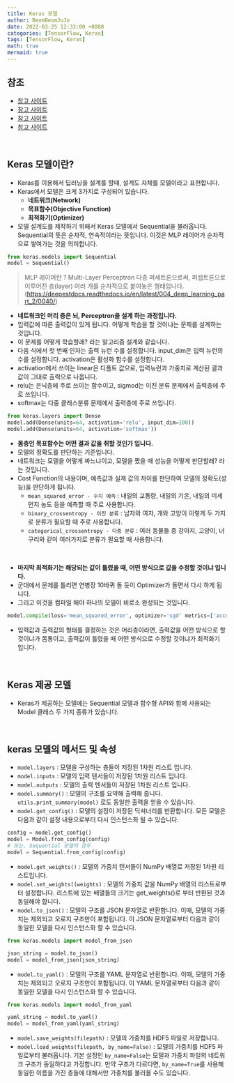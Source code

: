 ```yaml
---
title: Keras 모델
author: BeomBeomJoJo
date: 2022-03-25 12:33:00 +0800
categories: [TensorFlow, Keras]
tags: [TensorFlow, Keras]
math: true
mermaid: true
---
```


## **참조**
* [참고 사이트](https://keras.io/ko/models/about-keras-models/)
* [참고 사이트](https://diane-space.tistory.com/111)
* [참고 사이트](https://somjang.tistory.com/entry/KerasKeras%EC%97%90%EC%84%9C-Model-feat-MNIST)
* [참고 사이트](https://gamsunghacker.tistory.com/27)

<br/>

## **Keras 모델이란?**
* Keras를 이용해서 딥러닝을 설계를 할때, 설계도 자체를 모델이라고 표현합니다.
* Keras에서 모델은 크게 3가지로 구성되어 있습니다.
  * **네트워크(Network)**
  * **목표함수(Objective Function)**
  * **최적화기(Optimizer)**
* 모델 설계도를 제작하기 위해서 Keras 모델에서 Sequential을 불러옵니다. Sequential의 뜻은 순차적, 연속적이라는 뜻입니다. 이것은 MLP 레이어가 순차적으로 쌓여가는 것을 의미합니다.

```python
from keras.models import Sequential
model = Sequential()
```

> MLP 레이어란 ? Multi-Layer Perceptron 다층 퍼세트론으로써, 퍼셉트론으로 이루어진 층(layer) 여러 개를 순차적으로 붙여놓은 형태입니다.(https://deepestdocs.readthedocs.io/en/latest/004_deep_learning_part_2/0040/)

* **네트워크인 머리 층은 뇌, Perceptron을 설계 하는 과정입니다.** 
* 입력값에 따른 출력값이 있게 됩니다. 어떻게 학습을 할 것이냐는 문제를 설계하는 것입니다. 
* 이 문제를 어떻게 학습할래? 라는 알고리즘 설계와 같습니다.
* 다음 식에서 첫 번째 인자는 출력 뉴런 수를 설정합니다. input_dim은 입력 뉴런의 수를 설정합니다. activation은 활성화 함수를 설정합니다.
* activation에서 쓰이는 linear은 디폴트 값으로, 입력뉴런과 가중치로 계산된 결과 값이 그대로 출력으로 나옵니다.
* relu는 은닉층에 주로 쓰이는 함수이고, sigmod는 이진 분류 문제에서 출력층에 주로 쓰입니다.
* softmax는 다중 클래스분류 문제에서 출력층에 주로 쓰입니다.
  
```python
from keras.layers import Dense
model.add(Dense(units=64, activation='relu', input_dim=100))
model.add(Dense(units=64, activation='softmax'))
```

* **몸층인 목표함수는 어떤 결과 값을 취할 것인가 입니다.**
* 모델의 정확도를 판단하는 기준입니다.
* 네트워크는 모델을 어떻게 짜느냐이고, 모델을 짰을 때 성능을 어떻게 판단할래? 라는 것입니다.
* Cost Function의 내용이며, 예측값과 실제 값의 차이를 판단하여 모델의 정확도(성능)을 판단하게 됩니다.
  * `mean_squared_error - 수치 예측` : 내일의 교통량, 내일의 기온, 내일의 미세먼지 농도 등을 예측할 때 주로 사용합니다.
  * `binary_crossentropy - 이진 분류` : 남자와 여자, 개와 고양이 이렇게 두 가지로 분류가 필요할 때 주로 사용합니다.
  * `categorical_crossentropy - 다중 분류` : 여러 동물들 중 강아지, 고양이, 너구리와 같이 여러가지로 분류가 필요할 때 사용합니다.

<br/>

* **마지막 최적화기는 해당되는 값이 틀렸을 때, 어떤 방식으로 값을 수정할 것이냐 입니다.**
* 군대에서 문제를 틀리면 연병장 10바퀴 돌 듯이 Optimizer가 돌면서 다시 하게 됩니다.
* 그리고 이것을 컴파일 해야 하나의 모델이 비로소 완성되는 것입니다.

```python
model.compile(loss='mean_squared_error', optimizer='sgd' metrics=['accuracy'])
```
* 입력값과 출력값의 형태를 결정하는 것은 머리층이라면, 출력값을 어떤 방식으로 할 것이냐가 몸통이고, 출력값이 틀렸을 때 어떤 방식으로 수정할 것이냐가 최적화기 입니다.

<br/>

## **Keras 제공 모델**
* Keras가 제공하는 모델에는 Sequential 모델과 함수형 API와 함께 사용되는 Model 클래스 두 가지 종류가 있습니다.

<br/>

## **keras 모델의 메서드 및 속성**
* `model.layers` : 모델을 구성하는 층들이 저장된 1차원 리스트 입니다.
* `model.inputs` : 모델의 입력 텐서들이 저장된 1차원 리스트 입니다.
* `model.outputs` : 모델의 출력 텐서들이 저장된 1차원 리스트 입니다.
* `model.summary()` : 모델의 구조를 요약해 출력해 줍니다. `utils.print_summary(model)` 로도 동일한 출력을 얻을 수 있습니다.
* `model.get_config()` : 모델의 설정이 저장된 딕셔너리를 반환합니다. 모든 모델은 다음과 같이 설정 내용으로부터 다시 인스턴스화 될 수 있습니다.

```python
config = model.get_config()
model = Model.from_config(config)
# 또는, Sequential 모델의 경우
model = Sequential.from_config(config)
```

* `model.get_weights()` : 모델의 가중치 텐서들이 NumPy 배열로 저장된 1차원 리스트입니다.
* `model.set_weights((weights)` : 모델의 가중치 값을 NumPy 배열의 리스트로부터 설정합니다. 리스트에 있는 배열들의 크기는 get_weights()로 부터 반환된 것과 동일해야 합니다.
* `model.to_json()` : 모델의 구조를 JSON 문자열로 반환합니다. 이때, 모델의 가중치는 제외되고 오로지 구조만이 포함됩니다. 이 JSON 문자열로부터 다음과 같이 동일한 모델을 다시 인스턴스화 할 수 있습니다.

```python
from keras.models import model_from_json

json_string = model.to_json()
model = model_from_json(json_string)
```

* `model.to_yaml()` : 모델의 구조를 YAML 문자열로 반환합니다. 이때, 모델의 가중치는 제외되고 오로지 구조만이 포함됩니다. 이 YAML 문자열로부터 다음과 같이 동일한 모델을 다시 인스턴스화 할 수 있습니다.

```python
from keras.models import model_from_yaml

yaml_string = model.to_yaml()
model = model_from_yaml(yaml_string)
```
* `model.save_weights(filepath)` : 모델의 가중치를 HDF5 파일로 저장합니다.
* `model.load_weights(filepath, by_name=False)` : 모델의 가중치를 HDF5 파일로부터 불러옵니다. 기본 설정인 `by_name=False`는 모델과 가중치 파일의 네트워크 구조가 동일하다고 가정합니다. 만약 구조가 다르다면, `by_name=True`를 사용해 동일한 이름을 가진 층들에 대해서만 가중치를 불러올 수도 있습니다.